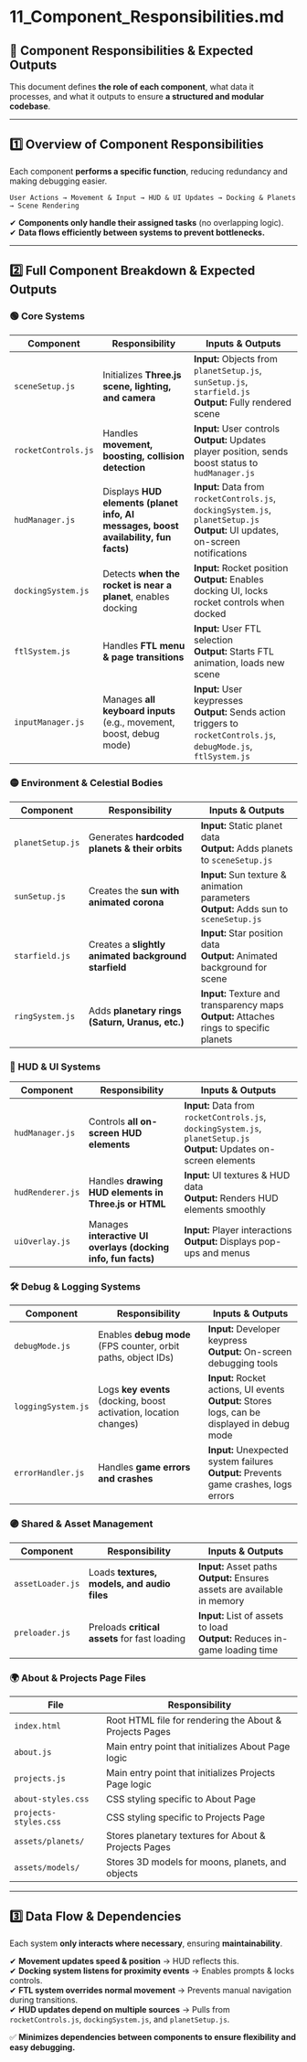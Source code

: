 # **11_Component_Responsibilities.md**

## **📌 Component Responsibilities & Expected Outputs**
This document defines **the role of each component**, what data it processes, and what it outputs to ensure **a structured and modular codebase**.

---

## **1️⃣ Overview of Component Responsibilities**
Each component **performs a specific function**, reducing redundancy and making debugging easier.

```plaintext
User Actions → Movement & Input → HUD & UI Updates → Docking & Planets → Scene Rendering
```

✔ **Components only handle their assigned tasks** (no overlapping logic).  
✔ **Data flows efficiently between systems to prevent bottlenecks.**  

---

## **2️⃣ Full Component Breakdown & Expected Outputs**

### **🟢 Core Systems**
| **Component**        | **Responsibility** | **Inputs & Outputs** |
|----------------------|------------------|-----------------|
| `sceneSetup.js` | Initializes **Three.js scene, lighting, and camera** | **Input:** Objects from `planetSetup.js`, `sunSetup.js`, `starfield.js` <br> **Output:** Fully rendered scene |
| `rocketControls.js` | Handles **movement, boosting, collision detection** | **Input:** User controls <br> **Output:** Updates player position, sends boost status to `hudManager.js` |
| `hudManager.js` | Displays **HUD elements (planet info, AI messages, boost availability, fun facts)** | **Input:** Data from `rocketControls.js`, `dockingSystem.js`, `planetSetup.js` <br> **Output:** UI updates, on-screen notifications |
| `dockingSystem.js` | Detects **when the rocket is near a planet**, enables docking | **Input:** Rocket position <br> **Output:** Enables docking UI, locks rocket controls when docked |
| `ftlSystem.js` | Handles **FTL menu & page transitions** | **Input:** User FTL selection <br> **Output:** Starts FTL animation, loads new scene |
| `inputManager.js` | Manages **all keyboard inputs** (e.g., movement, boost, debug mode) | **Input:** User keypresses <br> **Output:** Sends action triggers to `rocketControls.js`, `debugMode.js`, `ftlSystem.js` |

### **🟡 Environment & Celestial Bodies**
| **Component**        | **Responsibility** | **Inputs & Outputs** |
|----------------------|------------------|-----------------|
| `planetSetup.js` | Generates **hardcoded planets & their orbits** | **Input:** Static planet data <br> **Output:** Adds planets to `sceneSetup.js` |
| `sunSetup.js` | Creates the **sun with animated corona** | **Input:** Sun texture & animation parameters <br> **Output:** Adds sun to `sceneSetup.js` |
| `starfield.js` | Creates a **slightly animated background starfield** | **Input:** Star position data <br> **Output:** Animated background for scene |
| `ringSystem.js` | Adds **planetary rings (Saturn, Uranus, etc.)** | **Input:** Texture and transparency maps <br> **Output:** Attaches rings to specific planets |

### **🔵 HUD & UI Systems**
| **Component**        | **Responsibility** | **Inputs & Outputs** |
|----------------------|------------------|-----------------|
| `hudManager.js` | Controls **all on-screen HUD elements** | **Input:** Data from `rocketControls.js`, `dockingSystem.js`, `planetSetup.js` <br> **Output:** Updates on-screen elements |
| `hudRenderer.js` | Handles **drawing HUD elements in Three.js or HTML** | **Input:** UI textures & HUD data <br> **Output:** Renders HUD elements smoothly |
| `uiOverlay.js` | Manages **interactive UI overlays (docking info, fun facts)** | **Input:** Player interactions <br> **Output:** Displays pop-ups and menus |

### **🛠️ Debug & Logging Systems**
| **Component**        | **Responsibility** | **Inputs & Outputs** |
|----------------------|------------------|-----------------|
| `debugMode.js` | Enables **debug mode** (FPS counter, orbit paths, object IDs) | **Input:** Developer keypress <br> **Output:** On-screen debugging tools |
| `loggingSystem.js` | Logs **key events** (docking, boost activation, location changes) | **Input:** Rocket actions, UI events <br> **Output:** Stores logs, can be displayed in debug mode |
| `errorHandler.js` | Handles **game errors and crashes** | **Input:** Unexpected system failures <br> **Output:** Prevents game crashes, logs errors |

### **🟣 Shared & Asset Management**
| **Component**        | **Responsibility** | **Inputs & Outputs** |
|----------------------|------------------|-----------------|
| `assetLoader.js` | Loads **textures, models, and audio files** | **Input:** Asset paths <br> **Output:** Ensures assets are available in memory |
| `preloader.js` | Preloads **critical assets** for fast loading | **Input:** List of assets to load <br> **Output:** Reduces in-game loading time |

### **🌍 About & Projects Page Files**
| **File** | **Responsibility** |
|----------------|---------------------------------------------|
| `index.html` | Root HTML file for rendering the About & Projects Pages |
| `about.js` | Main entry point that initializes About Page logic |
| `projects.js` | Main entry point that initializes Projects Page logic |
| `about-styles.css` | CSS styling specific to About Page |
| `projects-styles.css` | CSS styling specific to Projects Page |
| `assets/planets/` | Stores planetary textures for About & Projects Pages |
| `assets/models/` | Stores 3D models for moons, planets, and objects |

---

## **3️⃣ Data Flow & Dependencies**
Each system **only interacts where necessary**, ensuring **maintainability**.

✔ **Movement updates speed & position** → HUD reflects this.  
✔ **Docking system listens for proximity events** → Enables prompts & locks controls.  
✔ **FTL system overrides normal movement** → Prevents manual navigation during transitions.  
✔ **HUD updates depend on multiple sources** → Pulls from `rocketControls.js`, `dockingSystem.js`, and `planetSetup.js`.  

✅ **Minimizes dependencies between components to ensure flexibility and easy debugging.**

